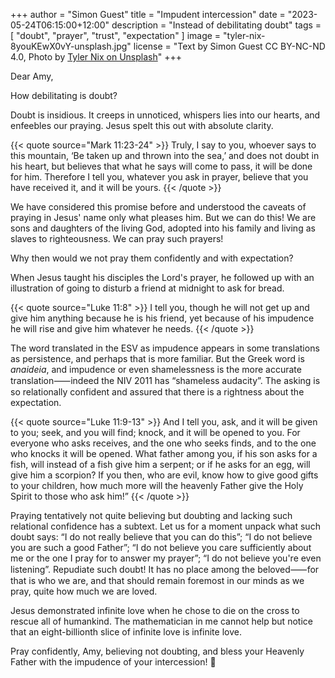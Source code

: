+++
author = "Simon Guest"
title = "Impudent intercession"
date = "2023-05-24T06:15:00+12:00"
description = "Instead of debilitating doubt"
tags = [ "doubt", "prayer", "trust", "expectation" ]
image = "tyler-nix-8youKEwX0vY-unsplash.jpg"
license = "Text by Simon Guest CC BY-NC-ND 4.0, Photo by [Tyler Nix on Unsplash](https://unsplash.com/photos/8youKEwX0vY)"
+++

Dear Amy,

How debilitating is doubt?

Doubt is insidious. It creeps in unnoticed, whispers lies into our hearts, and enfeebles our praying. Jesus spelt this out with absolute clarity.

{{< quote source="Mark 11:23-24" >}}
Truly, I say to you, whoever says to this mountain, ‘Be taken up and thrown into the sea,’ and does not doubt in his heart, but believes that what he says will come to pass, it will be done for him. Therefore I tell you, whatever you ask in prayer, believe that you have received it, and it will be yours.
{{< /quote >}}

We have considered this promise before and understood the caveats of praying in Jesus' name only what pleases him. But we can do this! We are sons and daughters of the living God, adopted into his family and living as slaves to righteousness. We can pray such prayers!

Why then would we not pray them confidently and with expectation?

When Jesus taught his disciples the Lord's prayer, he followed up with an illustration of going to disturb a friend at midnight to ask for bread.

{{< quote source="Luke 11:8" >}}
I tell you, though he will not get up and give him anything because he is his friend, yet because of his impudence he will rise and give him whatever he needs.
{{< /quote >}}

The word translated in the ESV as impudence appears in some translations as persistence, and perhaps that is more familiar. But the Greek word is _anaideia_, and impudence or even shamelessness is the more accurate translation⸺indeed the NIV 2011 has “shameless audacity⁠”. The asking is so relationally confident and assured that there is a rightness about the expectation.

{{< quote source="Luke 11:9-13" >}}
And I tell you, ask, and it will be given to you; seek, and you will find; knock, and it will be opened to you. For everyone who asks receives, and the one who seeks finds, and to the one who knocks it will be opened. What father among you, if his son asks for a fish, will instead of a fish give him a serpent; or if he asks for an egg, will give him a scorpion? If you then, who are evil, know how to give good gifts to your children, how much more will the heavenly Father give the Holy Spirit to those who ask him!”
{{< /quote >}}

Praying tentatively not quite believing but doubting and lacking such relational confidence has a subtext. Let us for a moment unpack what such doubt says: “I do not really believe that you can do this”; “I do not believe you are such a good Father”; “I do not believe you care sufficiently about me or the one I pray for to answer my prayer”; “I do not believe you're even listening”. Repudiate such doubt! It has no place among the beloved⸺for that is who we are, and that should remain foremost in our minds as we pray, quite how much we are loved.

Jesus demonstrated infinite love when he chose to die on the cross to rescue all of humankind. The mathematician in me cannot help but notice that an eight-billionth slice of infinite love is infinite love.

Pray confidently, Amy, believing not doubting, and bless your Heavenly Father with the impudence of your intercession! 🙏

